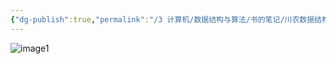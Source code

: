 ```yaml
---
{"dg-publish":true,"permalink":"/3 计算机/数据结构与算法/书的笔记/川农数据结构/第七章测试题 20210115/","title":"第七章测试题 20210115"}
---
```



![image1](/img/user/resources/attachments/image1-49.png)
